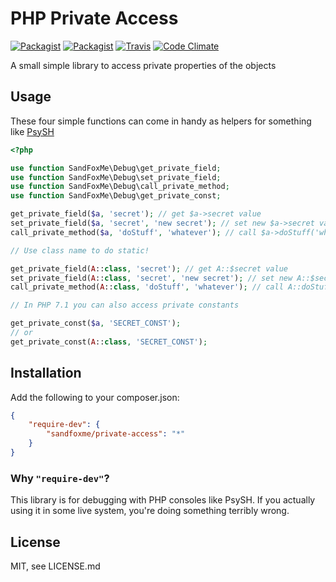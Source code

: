 # PHP Private Access


[![Packagist](https://img.shields.io/packagist/v/sandfoxme/private-access.svg?maxAge=2592000)](https://packagist.org/packages/sandfoxme/private-access)
[![Packagist](https://img.shields.io/packagist/l/sandfoxme/private-access.svg?maxAge=2592000)](https://opensource.org/licenses/MIT)
[![Travis](https://img.shields.io/travis/sandfoxme/php-private-access.svg?maxAge=2592000)](https://travis-ci.org/sandfoxme/php-private-access)
[![Code Climate](https://img.shields.io/codeclimate/maintainability/sandfoxme/php-private-access.svg?maxAge=2592000)](https://codeclimate.com/github/sandfoxme/php-private-access)

A small simple library to access private properties of the objects

## Usage

These four simple functions can come in handy as helpers for something like [PsySH](http://psysh.org/)

```php
<?php

use function SandFoxMe\Debug\get_private_field;
use function SandFoxMe\Debug\set_private_field;
use function SandFoxMe\Debug\call_private_method;
use function SandFoxMe\Debug\get_private_const;

get_private_field($a, 'secret'); // get $a->secret value
set_private_field($a, 'secret', 'new secret'); // set new $a->secret value
call_private_method($a, 'doStuff', 'whatever'); // call $a->doStuff('whatever')

// Use class name to do static!

get_private_field(A::class, 'secret'); // get A::$secret value
set_private_field(A::class, 'secret', 'new secret'); // set new A::$secret value
call_private_method(A::class, 'doStuff', 'whatever'); // call A::doStuff('whatever')

// In PHP 7.1 you can also access private constants

get_private_const($a, 'SECRET_CONST');
// or
get_private_const(A::class, 'SECRET_CONST');
```

## Installation

Add the following to your composer.json:

```json
{
    "require-dev": {
        "sandfoxme/private-access": "*"
    }
}
```

### Why ``"require-dev"``?

This library is for debugging with PHP consoles like PsySH. If you actually using it in some
live system, you're doing something terribly wrong.

## License

MIT, see LICENSE.md
